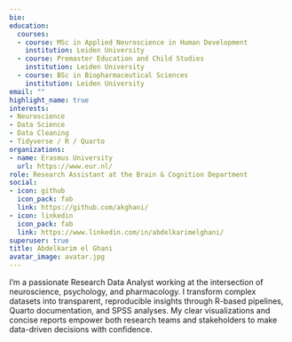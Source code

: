 ```yaml
---
bio: 
education:
  courses:
  - course: MSc in Applied Neuroscience in Human Development
    institution: Leiden University
  - course: Premaster Education and Child Studies
    institution: Leiden University
  - course: BSc in Biopharmaceutical Sciences
    institution: Leiden University
email: ""
highlight_name: true
interests:
- Neuroscience
- Data Science
- Data Cleaning
- Tidyverse / R / Quarto
organizations:
- name: Erasmus University
  url: https://www.eur.nl/
role: Research Assistant at the Brain & Cognition Department
social:
- icon: github
  icon_pack: fab
  link: https://github.com/akghani/
- icon: linkedin
  icon_pack: fab
  link: https://www.linkedin.com/in/abdelkarimelghani/
superuser: true
title: Abdelkarim el Ghani
avatar_image: avatar.jpg
---
```



I’m a passionate Research Data Analyst working at the intersection of neuroscience, psychology, and pharmacology. 
I transform complex datasets into transparent, reproducible insights through R-based pipelines, Quarto documentation, and SPSS analyses. 
My clear visualizations and concise reports empower both research teams and stakeholders to make data-driven decisions with confidence.
